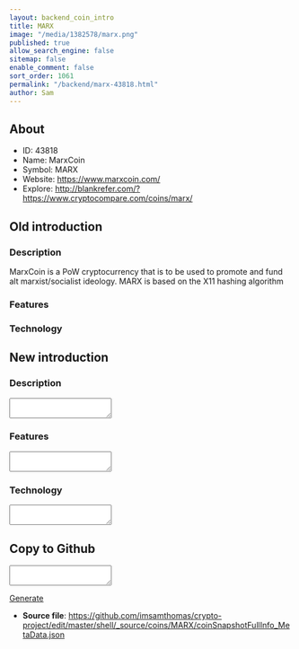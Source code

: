```yaml
---
layout: backend_coin_intro
title: MARX
image: "/media/1382578/marx.png"
published: true
allow_search_engine: false
sitemap: false
enable_comment: false
sort_order: 1061
permalink: "/backend/marx-43818.html"
author: Sam
---
```


## About

- ID: 43818
- Name: MarxCoin
- Symbol: MARX
- Website: https://www.marxcoin.com/
- Explore: http://blankrefer.com/?https://www.cryptocompare.com/coins/marx/


## Old introduction

### Description

<p>MarxCoin is a PoW cryptocurrency that is to be used to promote and fund alt marxist/socialist ideology. MARX is based on the X11 hashing algorithm</p>

### Features


### Technology




## New introduction


### Description
<textarea id="meta_description" name="description"></textarea>

### Features
<textarea id="meta_features" name="features"></textarea>

### Technology
<textarea id="meta_technology" name="technology"></textarea>


## Copy to Github

<textarea id="coinsnapshotfullinfo_metadata"></textarea>

<a href="#gen" onclick="generateMetaDatJson()">Generate</a>

- **Source file**: <a href="https://github.com/imsamthomas/crypto-project/edit/master/shell/_source/coins/MARX/coinSnapshotFullInfo_MetaData.json">https://github.com/imsamthomas/crypto-project/edit/master/shell/_source/coins/MARX/coinSnapshotFullInfo_MetaData.json</a>

